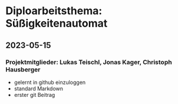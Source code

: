 # Diploarbeitsthema: Süßigkeitenautomat
## 2023-05-15
### Projektmitglieder: Lukas Teischl, Jonas Kager, Christoph Hausberger

- gelernt in github einzuloggen
- standard Markdown
- erster git Beitrag




